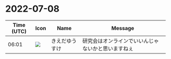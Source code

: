 # 2022-07-08

|Time (UTC)|Icon|Name|Message|
|---|---|---|---|
|06:01|![](https://avatars.slack-edge.com/2019-03-11/571585797168_09840ca518e784c46d3a_72.png)|きえだゆうすけ|研究会はオンラインでいいんじゃないかと思いますねぇ|
